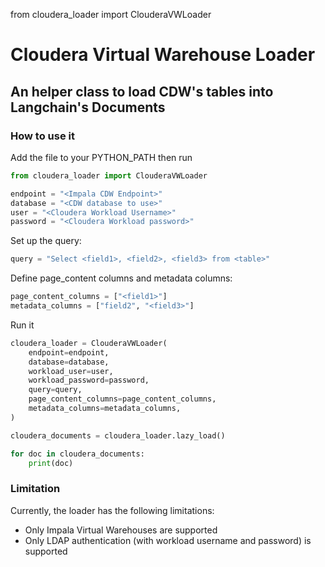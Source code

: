 from cloudera_loader import ClouderaVWLoader

# Cloudera Virtual Warehouse Loader
## An helper class to load CDW's tables into Langchain's Documents


### How to use it
Add the file to your PYTHON_PATH then run

```python
from cloudera_loader import ClouderaVWLoader

endpoint = "<Impala CDW Endpoint>"
database = "<CDW database to use>"
user = "<Cloudera Workload Username>"
password = "<Cloudera Workload password>"
```

Set up the query:

```python
query = "Select <field1>, <field2>, <field3> from <table>"
```

Define page_content columns and metadata columns:
```python
page_content_columns = ["<field1>"]
metadata_columns = ["field2", "<field3>"]
```

Run it
```python
cloudera_loader = ClouderaVWLoader(
    endpoint=endpoint,
    database=database,
    workload_user=user,
    workload_password=password,
    query=query,
    page_content_columns=page_content_columns,
    metadata_columns=metadata_columns,
)

cloudera_documents = cloudera_loader.lazy_load()

for doc in cloudera_documents:
    print(doc)
```

### Limitation
Currently, the loader has the following limitations:
* Only Impala Virtual Warehouses are supported
* Only LDAP authentication (with workload username and password) is supported





